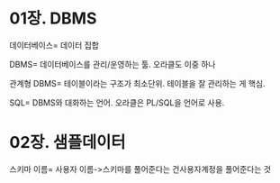 # 01장. DBMS

데이터베이스= 데이터 집합

DBMS= 데이터베이스를 관리/운영하는 툴. 오라클도 이중 하나

관계형 DBMS= 테이블이라는 구조가 최소단위. 테이블을 잘 관리하는 게 핵심.

SQL= DBMS와 대화하는 언어. 오라클은 PL/SQL을 언어로 사용.



# 02장. 샘플데이터

스키마 이름= 사용자 이름->스키마를 풀어준다는 건사용자계정을 풀어준다는 것